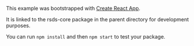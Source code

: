 This example was bootstrapped with [Create React App](https://github.com/facebook/create-react-app).

It is linked to the rsds-core package in the parent directory for development purposes.

You can run `npm install` and then `npm start` to test your package.

